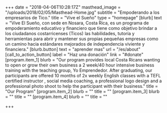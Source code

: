 +++
date = "2018-04-06T10:28:17Z"
masthead_image = "/uploads/2018/02/05/Masthead-Home.jpg"
subtitle = "Empoderando a los empresarios de Tico."
title = "Vive el Sueño"
type = "homepage"
[blurb]
text = "Vive El Sueño, con sede en Nosara, Costa Rica, es un programa de empoderamiento educativo y financiero que tiene como objetivo brindar a los ciudadanos costarricenses (Ticos) las habilidades, tutoría y herramientas para abrir y mantener sus propias pequeñas empresas como un camino hacia estándares mejorados de independencia viviente y financiera."
[blurb.button]
text = "aprender mas"
url = "/es/about"
[call_to_action_button]
label = "Haz una donación"
link = "#donate"
[program.item_1]
blurb = "Our program provides local Costa Ricans wanting to open or grow their own business a 2 week/40 hour intensive business training with the teaching group, Yo Emprendedor. After graduating, our participants are offered 10 months of 2x weekly English classes with a TEFL certified instructor , social media coaching, a professional logo design and a professional photo shoot to help the participant with their business."
title = "Our Program"
[program.item_2]
blurb = ""
title = ""
[program.item_3]
blurb = ""
title = ""
[program.item_4]
blurb = ""
title = ""

+++

